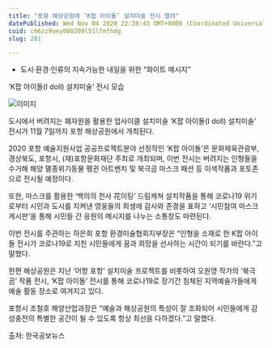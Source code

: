 ```yaml
---
title: "포항 해상공원에 ‘K팝 아이돌’ 설치미술 전시 열려"
datePublished: Wed Nov 04 2020 22:28:43 GMT+0000 (Coordinated Universal Time)
cuid: cm6zz9uey000209l51lfmfhdg
slug: 281

---
```



- 도시·환경·인류의 지속가능한 내일을 위한 “화이트 메시지”

‘K팝 아이돌(I doll) 설치미술’ 전시 모습

![이미지](https://cdn.hashnode.com/res/hashnode/image/upload/v1739247864929/9c736263-0bef-4707-b632-3cb9e3fc81a6.jpeg)

도시에서 버려지는 폐자원을 활용한 업사이클 설치미술 ‘K팝 아이돌(I doll) 설치미술’ 전시가 11월 7일까지 포항 해상공원에서 개최된다.

2020 포항 예술지원사업 공공프로젝트분야 선정작인 ‘K팝 아이돌’은 문화체육관광부, 경상북도, 포항시, (재)포항문화재단 주최로 개최되며, 이번 전시는 버려지는 인형들을 수거해 해양 멸종위기동물 펭귄 아트벤치 및 북극곰 마스크 패션 등 이색작품과 포토존으로 전시될 예정이다.

또한, 마스크를 활용한 ‘백의의 천사 花이팅’ 드림캐쳐 설치작품을 통해 코로나19 위기로부터 시민과 도시를 지켜낸 영웅들의 희생에 감사와 존경을 표하고 ‘시민참여 마스크 게시판'을 통해 시민들 간 응원의 메시지를 나누는 소통창도 마련된다.

이번 전시를 주관하는 하은희 포항 환경미술협회지부장은 “인형을 소재로 한 K팝 아이돌 전시가 코로나19로 지친 시민들에게 꿈과 희망을 선사하는 시간이 되기를 바란다.”고 말했다.

한편 해상공원은 지난 ‘어항 포항’ 설치미술 프로젝트를 비롯하여 오원영 작가의 ‘북극곰’ 작품 전시, ‘K팝 아이돌’ 전시를 통해 코로나19로 장기간 침체된 지역예술가들에게 예술 활동 장소로 여겨지고 있다.

포항시 조철호 해양산업과장은 “예술과 해상공원의 특성이 잘 조화되어 시민들에게 감성충전의 특별한 공간이 될 수 있도록 항상 최선을 다하겠다.”고 말했다.

출처: 한국공보뉴스
